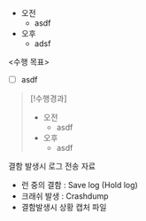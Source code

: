 - 오전
	- asdf
- 오후
	- adsf

<수행 목표>
- [ ] asdf

>[!수행경과]
>- 오전
>	- asdf
>- 오후
>	- asdf

결함 발생시 로그 전송 자료
- 런 중의 결함 : Save log (Hold log)
- 크래쉬 발생 : Crashdump
- 결함발생시 상황 캡처 파일